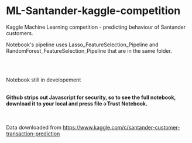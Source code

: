 # ML-Santander-kaggle-competition
Kaggle Machine Learning competition - predicting behaviour of Santander customers.

Notebook's pipeline uses Lasso_FeatureSelection_Pipeline and RandomForest_FeatureSelection_Pipeline that are in the same folder. 

<br>
<br>

Notebook still in developement 

<br>
<b>Github strips out Javascript for security, so to see the full notebook, download it to your local and press file->Trust Notebook.</b>
<br>
<br><br>



Data downloaded from https://www.kaggle.com/c/santander-customer-transaction-prediction
